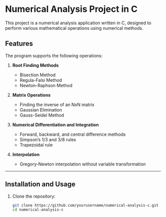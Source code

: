 # Numerical Analysis Project in C

This project is a numerical analysis application written in C, designed to perform various mathematical operations using numerical methods.

## Features

The program supports the following operations:

1. **Root Finding Methods**  
   - Bisection Method  
   - Regula-Falsi Method  
   - Newton-Raphson Method  

2. **Matrix Operations**  
   - Finding the inverse of an NxN matrix  
   - Gaussian Elimination  
   - Gauss-Seidel Method  

3. **Numerical Differentiation and Integration**  
   - Forward, backward, and central difference methods  
   - Simpson’s 1/3 and 3/8 rules  
   - Trapezoidal rule  

4. **Interpolation**  
   - Gregory-Newton interpolation without variable transformation  

---

## Installation and Usage

1. Clone the repository:  
   ```bash
   git clone https://github.com/yourusername/numerical-analysis-c.git
   cd numerical-analysis-c
